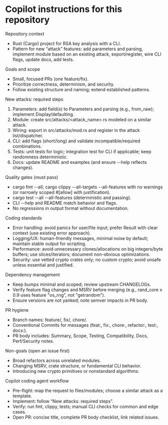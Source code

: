 # Copilot instructions for this repository

Repository context
- Rust (Cargo) project for RSA key analysis with a CLI.
- Pattern for new “attack” features: add parameters and parsing, implement module based on an existing attack, export/register, wire CLI flags, update docs, add tests.

Goals and scope
- Small, focused PRs (one feature/fix).
- Prioritize correctness, determinism, and security.
- Follow existing structure and naming; extend established patterns.

New attacks: required steps
1) Parameters: add field(s) to Parameters and parsing (e.g., from_raw); implement Display/defaulting.
2) Module: create src/attacks/<attack_name>.rs modeled on a similar attack.
3) Wiring: export in src/attacks/mod.rs and register in the attack list/dispatcher.
4) CLI: add flags (short/long) and validate incompatible/required combinations.
5) Tests: unit tests for logic; integration test for CLI if applicable; keep randomness deterministic.
6) Docs: update README and examples (and ensure --help reflects changes).

Quality gates (must pass)
- cargo fmt --all; cargo clippy --all-targets --all-features with no warnings (or narrowly scoped #[allow] with justification).
- cargo test --all --all-features (deterministic and passing).
- CLI --help and README match behavior and flags.
- No regressions in output format without documentation.

Coding standards
- Error handling: avoid panics for user/file input; prefer Result with clear context (use existing error approach).
- Logging/UX: human-friendly messages, minimal noise by default; maintain stable output for scripting.
- Performance: avoid unnecessary clones/allocations on big integers/byte buffers; use slices/iterators; document non-obvious optimizations.
- Security: use vetted crypto crates only; no custom crypto; avoid unsafe unless essential and justified.

Dependency management
- Keep bumps minimal and scoped; review upstream CHANGELOGs.
- Verify feature flag changes and MSRV before merging (e.g., rand_core ≥ 0.9 uses feature "os_rng", not "getrandom").
- Ensure versions are not yanked; note semver impacts in PR body.

PR hygiene
- Branch names: feature/<desc>, fix/<desc>, chore/<scope>.
- Conventional Commits for messages (feat:, fix:, chore:, refactor:, test:, docs:).
- PR body includes: Summary, Scope, Testing, Compatibility, Docs, Perf/Security notes.

Non-goals (open an issue first)
- Broad refactors across unrelated modules.
- Changing MSRV, crate structure, or fundamental CLI behavior.
- Introducing new crypto primitives or nonstandard algorithms.

Copilot coding agent workflow
- Pre-flight: map the request to files/modules; choose a similar attack as a template.
- Implement: follow “New attacks: required steps”.
- Verify: run fmt, clippy, tests; manual CLI checks for common and edge cases.
- Open PR: concise title, complete PR body checklist, link related issues.
